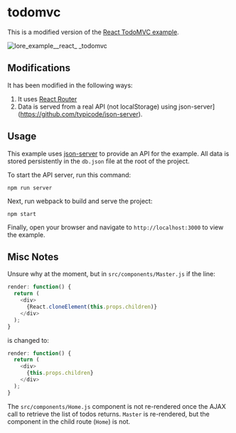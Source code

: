 # todomvc

This is a modified version of the [React TodoMVC example](http://todomvc.com/examples/react).

![lore_example__react_ _todomvc](https://cloud.githubusercontent.com/assets/2637399/12047374/9f4c1c62-ae87-11e5-992f-cbf6a5b01f14.png)

## Modifications
It has been modified in the following ways:

1. It uses [React Router](https://github.com/rackt/react-router)
2. Data is served from a real API (not localStorage) using json-server](https://github.com/typicode/json-server).

## Usage

This example uses [json-server](https://github.com/typicode/json-server) to provide an API for the example. All data
is stored persistently in the `db.json` file at the root of the project.

To start the API server, run this command:

```
npm run server
```

Next, run webpack to build and serve the project:

```
npm start
```

Finally, open your browser and navigate to `http://localhost:3000` to view the example.

## Misc Notes
Unsure why at the moment, but in `src/components/Master.js` if the line:

```js
render: function() {
  return (
    <div>
      {React.cloneElement(this.props.children)}
    </div>
  );
}
```

is changed to:

```js
render: function() {
  return (
    <div>
      {this.props.children}
    </div>
  );
}
```

The `src/components/Home.js` component is not re-rendered once the AJAX call to retrieve the list of todos returns.
`Master` is re-rendered, but the component in the child route (`Home`) is not.
